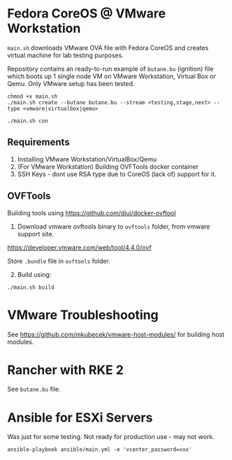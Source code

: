 # Fedora CoreOS @ VMware Workstation

`main.sh` downloads VMware OVA file with Fedora CoreOS and creates virtual machine for lab testing purposes.

Repository contains an ready-to-run example of `butane.bu` (ignition) file which boots up 1 single node VM on VMware Workstation, Virtual Box or Qemu.
Only VMware setup has been tested.

```{shell}
chmod +x main.sh 
./main.sh create --butane butane.bu --stream <testing,stage,next> --type <vmware|virtualbox|qemu>

./main.sh con
```

## Requirements

1. Installing VMware Workstation/VirtualBox/Qemu
2. (For VMware Workstation) Building OVFTools docker container
3. SSH Keys - dont use RSA type due to CoreOS (lack of) support for it.

## OVFTools

Building tools using <https://github.com/djui/docker-ovftool>

1. Download vmware ovftools binary to `ovftools` folder, from vmware support site.

<https://developer.vmware.com/web/tool/4.4.0/ovf>

Store `.bundle` file in `ovftools` folder.

2. Build using:

```
./main.sh build
```

# VMware Troubleshooting

See <https://github.com/mkubecek/vmware-host-modules/> for building host modules.

# Rancher with RKE 2

See `butane.bu` file.

# Ansible for ESXi Servers

Was just for some testing. Not ready for production use - may not work.

```
ansible-playbook ansible/main.yml -e 'vcenter_password=xxx'
```